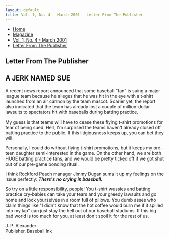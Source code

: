 ```yaml
---
layout: default
title: Vol. 1, No. 4 - March 2001 - Letter From The Publisher
---
```

<nav class="breadcrumb" aria-label="breadcrumbs">
  <ul>
    <li><a href="{{ site.url }}{{ site.baseurl }}/index.html">Home</a></li>
    <li><a href="../magazine-home.html">Magazine</a></li>
    <li><a href="bi_vol_1_no_4_home.html">Vol. 1, No. 4 - March 2001</a></li>
    <li class="is-active"><a href="#" aria-current="page">Letter From The Publisher</a></li>
  </ul>
</nav>

<section class="storycontent">
  <h1>Letter From The Publisher</h1>
  <h2>A JERK NAMED SUE</h2>

  <p>
    A recent news report announced that some baseball "fan" is suing a major league team because he alleges that he was hit in the eye with a t-shirt launched from an air cannon by the team mascot.  Scarier yet, the report also indicated that the team has already lost a couple of million-dollar lawsuits to spectators hit with baseballs during batting practice.
  </p>

  <p>
    My guess is that teams will have to cease these flying t-shirt promotions for fear of being sued.  Hell, I'm surprised the teams haven't already closed off batting practice to the public.  If this litigiousness keeps up, you can bet they will.
  </p>

  <p>
    Personally, I could do without flying t-shirt promotions, but it keeps my pre-teen daughter semi-interested in the game.  On the other hand, we are both HUGE batting practice fans, and we would be pretty ticked off if we got shut out of our pre-game bonding ritual.
  </p>

  <p>
    I think Rockford Peach manager Jimmy Dugan sums it up my feelings on the issue perfectly:  <strong><em>There's no crying in baseball.</strong></em>
  </p>

  <p>
    So try on a little responsibility, people!  You t-shirt wussies and batting practice cry-babies can take your tears and your greedy lawsuits and go home and lock yourselves in a room full of pillows.  You dumb asses who claim things like "I didn't know that the hot coffee would burn me if it spilled into my lap" can just stay the hell out of our baseball stadiums.  If this big bad world is too much for you, at least don't spoil it for the rest of us.
  </p>

  <p>
    J. P. Alexander<br />
    Publisher, Baseball Ink
  </p>
</section>